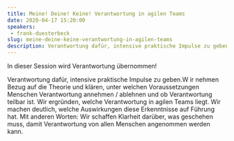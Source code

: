 ```yaml
---
title: Meine! Deine! Keine! Verantwortung in agilen Teams
date: 2020-04-17 15:20:00
speakers:
 - frank-duesterbeck
slug: meine-deine-keine-verantwortung-in-agilen-teams
description: Verantwortung dafür, intensive praktische Impulse zu geben.W ir nehmen Bezug auf die Theorie und klären, unter welchen Voraussetzungen Menschen Verantwortung annehmen / ablehnen und ob Verantwortung teilbar ist. 
---
```

In dieser Session wird Verantwortung übernommen!

Verantwortung dafür, intensive praktische Impulse zu geben.W ir nehmen Bezug auf die Theorie und klären, unter welchen Voraussetzungen Menschen Verantwortung annehmen / ablehnen und ob Verantwortung teilbar ist. Wir ergründen, welche Verantwortung in agilen Teams liegt. Wir machen deutlich, welche Auswirkungen diese Erkenntnisse auf Führung hat. Mit anderen Worten: Wir schaffen Klarheit darüber, was geschehen muss, damit Verantwortung von allen Menschen angenommen werden kann.
